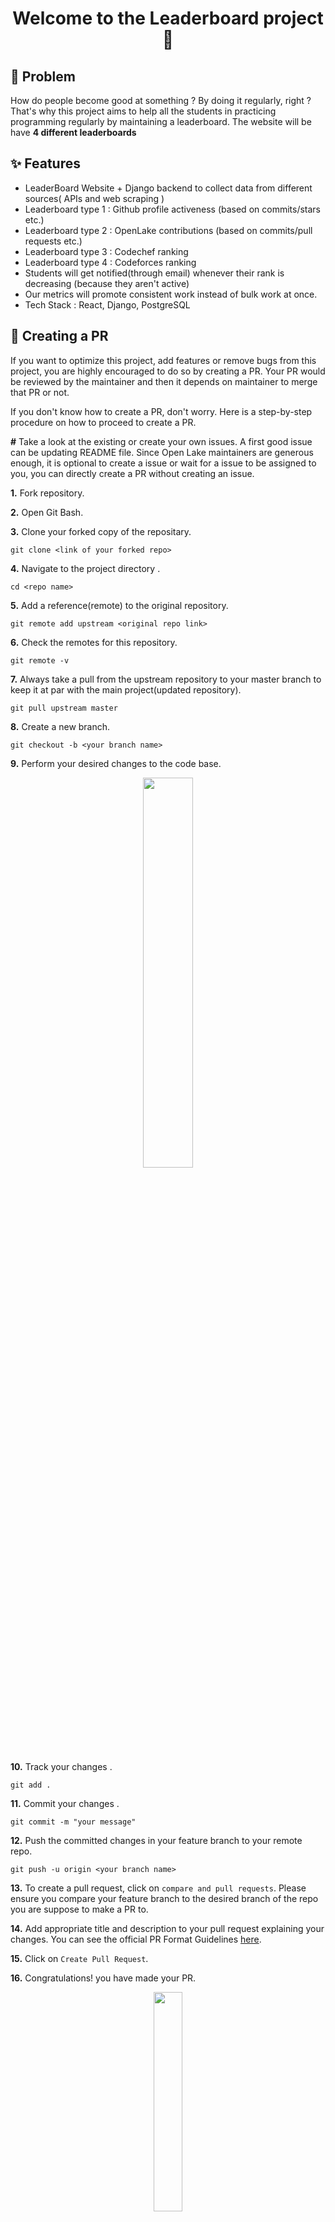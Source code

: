 <h1 align="center">Welcome to the Leaderboard project 👋</h1>

## 🤔 Problem
How do people become good at something ? By doing it regularly, right ? That's why this project aims to help all the students in practicing programming regularly by maintaining a leaderboard. The website will be have **4 different leaderboards**

## ✨ Features
- LeaderBoard Website + Django backend to collect data from different sources( APIs and web scraping )
- Leaderboard type 1 : Github profile activeness (based on commits/stars etc.)
- Leaderboard type 2 : OpenLake contributions (based on commits/pull requests etc.)
- Leaderboard type 3 : Codechef ranking
- Leaderboard type 4 : Codeforces ranking
- Students will get notified(through email) whenever their rank is decreasing (because they aren't active)
- Our metrics will promote consistent work instead of bulk work at once.
- Tech Stack : React, Django, PostgreSQL

## 📄 Creating a PR 

If you want to optimize this project, add features or remove bugs from this project, you are highly encouraged to do so by creating a PR. Your PR would be reviewed by the maintainer and then it depends on maintainer to merge that PR or not.

If you don't know how to create a PR, don't worry. Here is a step-by-step procedure on how to proceed to create a PR.


**#**  Take a look at the existing or create your own issues. A first good issue can be updating README file. Since Open Lake maintainers are generous enough, it is optional to create a issue or wait for a issue to be assigned to you, you can directly create a PR without creating an issue.

**1.**  Fork repository.

**2.**  Open Git Bash.

**3.**  Clone your forked copy of the repositary.

```
git clone <link of your forked repo>
```

**4.** Navigate to the project directory .

```
cd <repo name>
```

**5.** Add a reference(remote) to the original repository.

```
git remote add upstream <original repo link>
```

**6.** Check the remotes for this repository.

```
git remote -v
```

**7.** Always take a pull from the upstream repository to your master branch to keep it at par with the main project(updated repository).

```
git pull upstream master
```

**8.** Create a new branch.

```
git checkout -b <your branch name>
```

**9.** Perform your desired changes to the code base.

<p align="center"><img width=40% src="https://media.giphy.com/media/QNFhOolVeCzPQ2Mx85/giphy.gif"></p>

**10.** Track your changes .

```
git add . 
```

**11.** Commit your changes .

```
git commit -m "your message"
```

**12.** Push the committed changes in your feature branch to your remote repo.

```
git push -u origin <your branch name>
```

**13.** To create a pull request, click on `compare and pull requests`. Please ensure you compare your feature branch to the desired branch of the repo you are suppose to make a PR to.

**14.** Add appropriate title and description to your pull request explaining your changes. You can see the official PR Format Guidelines [here](https://github.com/OpenLake/Leaderboard-Pro/wiki/PR-Format-Guidelines).

**15.** Click on `Create Pull Request`.

**16.** Congratulations! you have made your PR.

<p align="center"><img src="https://media.giphy.com/media/RLFYsKqesq4Q2zFHlJ/giphy.gif" width=30%></p>

**17.** Now your PR would be reviewed by the maintainer. Sometimes your maintainer would merge your PR request without asking for any further changes.
        
  <p align="center"><img width=40% src="https://media.giphy.com/media/RlrcXMffVZaouUVPGD/giphy.gif"></p>

   But sometimes your PR might be reviewed to infinity.

<p align="center"><img width=40% src="https://tenor.com/view/calculating-talking-computing-gif-15613545.gif"></p>

## Maintainers
- [Gopal Ramesh Dahale](https://github.com/Gopal-Dahale)
- [Kumar Shivendu](https://github.com/KShivendu)

## Idea credits:
- [Kumar Shivendu](https://github.com/KShivendu)
